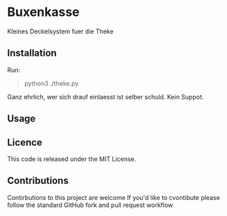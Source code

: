 # Buxenkasse
Kleines Deckelsystem fuer die Theke

## Installation
Run:
>   python3 ./theke.py

Ganz ehrlich, wer sich drauf einlaesst ist selber schuld. Kein Suppot.

## Usage

## Licence
This code is released under the MIT License.

## Contributions
Contirbutions to this project are welcome If you'd like to cvontibute please follow the standard GitHub fork and pull request workflow